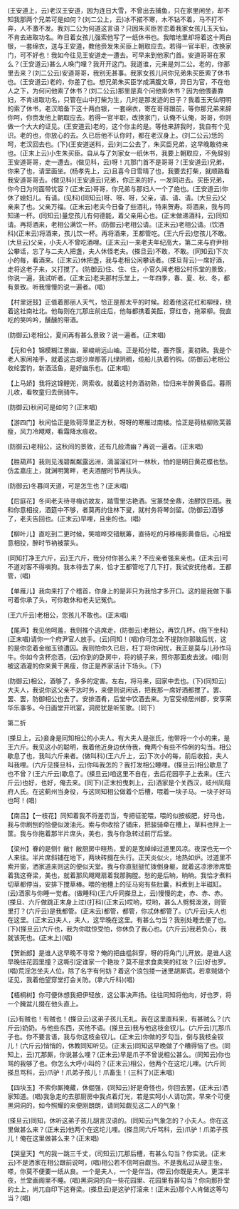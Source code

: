 <!-- { "loadSidebar": true } -->
(王安道上，云)老汉王安道，因为连日大雪，不曾出去捕鱼，只在家里闲坐，却不知我那两个兄弟可是如何？(刘二公上，云)冰不掿不寒，木不钻不着，马不打不奔，人不激不发。我刘二公为何道这言语？只因朱买臣苦恋着我家女孩儿玉天仙，不肯去进取功名。昨日着女孩儿强索他写了一纸休书也。我暗地里却将着这十两白银，一套绵衣，送与王安道，教他赍发朱买臣上朝取应去。若得一官半职，改换家门，可不好也！我如今往见王安道走一遭去。可早来到他家门首。安道哥哥在家么？(王安道云)甚么人唤门哩？我开开这门。我道谁，元来是刘二公。老的，你那里去来？(刘二公云)安道哥哥，我别无甚事。我家女孩儿问你兄弟朱买臣索了休书也。(王安道云)老的，你差了也。想兄弟朱买臣学成满腹文章，异日为官，不在他人之下，为何问他索了休书？(刘二公云)那里是真个问他索休书？因为他偎妻靠妇，不肯进取功名，只管在山中打柴为生，几时是那发迹的日子？我着玉天仙明明的索了休书，老汉暗备下这十两白银，一套绵衣，寄在哥哥跟前，等你那兄弟来辞你呵，你赍发他上朝取应去。若得一官半职，改换家门，认俺不认俺，哥哥，你则做一个大大的证见。(王安道云)老的，这个你主的是。等他来辞我时，我自有个见识。老的也，你放心的去。久已后他不认你时，都在老汉身上。(刘二公云)恁的呵，老汉回去也。(下)(王安道送科，云)刘二公去了，朱买臣兄弟，这早晚敢待来也。(正末上云)小生朱买臣。自从与了刘家女一纸休书，我要上朝取应，不免辞别王安道哥哥，走一遭去。(做见科，云)呀！兀那门首不是哥哥？(王安道云)兄弟，你来了也，请里面坐。(杨孝先上，云)且喜今日雪晴了也，我要去打柴，就顺路看我安道哥哥去。(做见科)(王安道云)兄弟，你正来的好，一发同进去。买臣兄弟，你今日为何面带忧容？(正末云)哥哥，你兄弟与那妇人一个了绝也。(王安道云)你休了媳妇儿。有请。(见科)(同知云)呀、呀、呀，父亲，请、请、请。(大旦云)父亲来了也。父亲万福。(正末云)老夫今日备了些酒礼，特来贺寿。将酒来，我与同知递一杯。(同知云)量您孩儿有何德能，着父亲用心也。(正末做递酒科，云)同知请。再将酒来，老相公满饮一杯。(防御云)老相公请。(正末云)老相公请。(饮酒科)(正末云)将酒来，孩儿饮一杯。再将酒来，王都管吃。(王六斤云)您孩儿不敢。(大旦云)父亲，小夫人不曾吃酒哩。(正末云)一来老夫年纪高大，第二来与府尹相公攀话，忘了与二夫人把盏，夫人休怪老夫。(搽旦云)不敢，不敢。(同知云)下次小的每，看酒来。(正末云)休把盏，我与老相公闲攀话者。(搽旦背云)一席好酒，走将这老子来，又打搅了。(防御云)住、住、住，小官久闻老相公村乐堂的景致，你说一遍，我试听者。(正末云)老夫那村乐堂上，一年四季，春、夏、秋、冬，都有景致。听我慢慢的说一遍者。(唱)

【村里迓鼓】正值着那丽人天气，恰正是那太平的时候。趁着他这花红和柳绿，绕着这社南社北。他每则在兀那庄前庄后，他每都携着美酝，穿红杏，拖翠柳。我直吃的笑吟吟，醺醺的带酒。

(防御云)老相公，夏间再有甚么景致？说一遍者。(正末唱)

【元和令】锦模糊江景幽，翠峻峭远山岫。正是稻分畦，蚕齐簇，麦初熟。我是个老人家闲袖手，就着这古堤沙岸那答儿绿阴稠，缆船儿执着钓钩。(防御云)老相公收纶罢钓，新酒活鱼，是好幽乐也。(正末唱)

【上马娇】我将这锦鲤兜，网索收。就着这村务酒初熟，恰归来半醉黄昏后。暮雨儿收，看牧童归去倒骑牛。

(防御云)秋间可是如何？(正末唱)

【游四门】秋间恰正是败荷萍里正方秋，呀呀的寒雁过南楼。恰正是荷枯柳败芙蓉瘦，风力冷飕飕，看霜降水痕收。

(防御云)老相公，这秋间的景致，还有几般清幽？再说一遍者。(正末唱)

【胜葫芦】我则见浅碧粼粼露远洲，滴溜溜红叶一林秋，怕的是明日黄花蝶也愁。仿孟嘉庄上，就渊明篱畔，老夫酒醒时节再扶头。

(防御云)冬暮间天道，可是怎生也？(正末唱)

【后庭花】冬间老夫待寻梅访故友，踏雪里沽艳酒。宝篆焚金鼎，浊醪饮巨瓯。我和你意相投，酒筵中不够，者莫再约住林下叟，就村务将琴剑留。(防御云)酒够了，老夫告回也。(正末云)早哩，且坐的也。(唱)

【柳叶儿】直吃到二更时候，笑喧哗交错觥筹，直待吃的月移梅影黄昏后。心相爱意相投，醉时节衲被蒙头。

(同知打净王六斤，云)王六斤，我分付你甚么来？不应亲者强来亲也。(正末云)可不道对客不得嗔狗。我本待去了来，恰才王都管吃了几下打，我试安抚他者。王都管，(唱)

【单雁儿】我向来打了个稽首，你身上的是非只为我恰才多开口。这的是我做下事可着你承了头，可你敢休和老夫记冤仇。

(王六斤云)老相公，您孩儿不敢也。(正末唱)

【尾声】我见他呵羞，我则推个逃席走，(防御云)老相公，再饮几杯。(拖下坐科)(正末唱)请你一个府尹官人放手。(云)同知！(唱)你可怎全不提防你那脑后忧，这的是你恋着金枷玉锁遭囚。我则怕你久已后，枉丁将你闲忧，我正是莫与儿孙作马牛。你如今贪杯恋酒，(云)你到的卧房中，将的镜子来，照你那面皮去波。(唱)则被这酒灌的你来黄干黑瘦，你正是养家活计下场头。(下)

(防御云)相公，酒够了，多多的定害。左右，将马来，回家中去也。(下)(同知云)大夫人，我说你这父亲不达时务，来便则说闲话，把我那一席好酒都搅了。罢、罢、罢，防御相公也去了。安排酒肴，后堂中饮酒去来。为官受禄居州郡，安享荣华乐事多。今日画堂开玳宴，洞房犹是听笙歌。(同下)


第二折

(搽旦上，云)妾身是同知相公的小夫人。有大夫人是张氏，他带将一个小的来，是王六斤。我见这小的聪明，我着他近身边伏侍我，俺两个有些不伶俐的勾当。相公歇息了也，我叫六斤来者。(做叫科)(王六斤上，云)下次小的每，前后收拾，夫人叫我哩。(六斤见搽旦科，云)你叫我怎的？我打发相公睡哩。(搽旦云)相公歇息了也不曾？(王六斤云)歇息了。(搽旦云)咱这里不自在，去后花园亭子上去来。(王六斤云)也好，也好，俺去来。(同下)(正末扮曳刺上，云)洒家是个关西汉，岐州凤翔府人氏。在这蓟州当身役，与这同知相公做着个后槽，喂着一块子马。一块子好马也呵！(唱)

【南吕】【一枝花】同知着我不将差罚当，专把征驼喂，喂的似按板肥，好马也，我与你刷刨的恰便似泼油光。索与你收拾了铺床，把骏骑牵在槽上，草料也拌上一筐。我与你拖着那半片席头，美也，我与你急转过前厅后堂。

【梁州】眷的是侧忄敝忄敝厨房中暄热，爱的是宽绰绰过道里风凉。夜深也无一个人来往。半片席斜铺在地下，两块砖掇在头行。正天炎似火，地热如炉。过道里不索开窗，洒家道来则这的便似天堂。我与你直挺挺忙拨倒身躯，就着这凉渗渗席垫着我这脊梁，美也，就着那风飕飕扇着我那胸膛。愁的是后晌，晌晌。我恰才煮料切草都停当，安排下搅草棒。喂的他槽上的征马宛有些肚囊，料煮到上半磁缸。(云)洒家与你睡一觉者。(做睡科)(王六斤同搽旦上，云)慢慢的走，赤、赤、赤。(搽旦、六斤做跳正末身上过)(打科)(正末云)哎哟，哎哟，甚么人劈劈泼泼，则管里打？(六斤云)是我都管。(正末云)都管，都管，你忒休都管了。(六斤云)夫人也在这里。(正末云)夫人，夫人，这早晚在这里。有甚么匀当？我别处睡去便了也。(下)(搽旦云)六斤也，我为你耽惊受怕，你休负了我心也。(六斤云)我若负心，我就该死也。(正末上)(唱)

【贺新郎】是谁人这早晚不寻常？俺的把曲槛斜穿，呀的将角门儿开放。是谁人这早晚往花园里撞？这嘶引定谁家一个艳妆？莫不是求食卖笑的红妆？(云)好也罗。(唱)荒淫怎坐夫人位。除了名字有何妨？着这个浪包搂一迷里胡厮谎。若拿贼做个证见，我着他望穿堂打会关防。(拿六斤科)(唱)

【梧桐树】你可便休想我把伊轻放，这公事决声扬。往往同知将他向，好也罗，将一个腌盆儿掇在他头直上。

(云)有贼也！有贼也！(搽旦云)这弟子孩儿无礼。我在这里直料来，有甚贼么？(六斤云)奶奶。与他些东西，买他不语。(搽旦云)我与他这枝金钗儿。(六斤云)兀那爪子也。你不要言语，我与你这枝金钗儿。(正末云)你做的歹勾当，倒与我枝金钗儿！(六斤云)悄悄的，休教同知听见。(正末云)同知这早晚做了个糟得恼了也。(同知上，云)兀那厮，你说甚么哩？(正末云)早是爪子不曾说相公甚么。(同知云)你也骂的我够了也。你怎么大呼小叫的？(正末云)相公，他两个在这坨儿哩。(六斤同搽旦骂科，云)爪驴！爪弟子孩儿！爪畜生！(三科了)(正末唱)

【四块玉】不索你厮掩藏，休倔强，(同知云)好是奇怪也，你回去罢。(正末云)洒家知道。(唱)我急走的去那厨房中我点着灯光，若是实呵小人请功赏。早来个可便黑洞洞的，如今照耀的来便刚朗朗，请同知觑见这二人的气象！

(搽旦云)同知，休听这弟子孩儿胡言汉语的。(同知云)气象怎的？小夫人。你在这里做甚么来？(正末云)他两个在这坨儿哩。(搽旦同六斤骂科，云)爪驴！爪弟子孩儿！俺在这里做甚么来？(正末唱)

【哭皇天】气的我一跳三千丈，(司知云)兀那后槽，有甚么勾当？你实说。(正末云)不是洒家在相公跟前说呵，(唱)相公若不信呵自觑当。不是我私过从硬主张，嗏，你莫不便要一纸从良。一个是夫人，一个是伴当。(带云)你既是夫人。更深半夜，兰堂画阁里不睡。(唱)黑洞洞的向一些花园里、花园里有甚勾当？你向那扑堂的土上，尚兀自印下这脊梁。(搽旦云)是这驴打滚来！(正末云)那个人肯做这等勾当？(唱)

